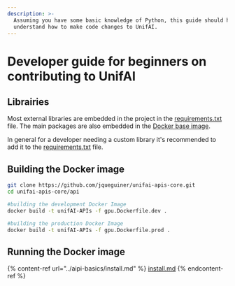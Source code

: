```yaml
---
description: >-
  Assuming you have some basic knowledge of Python, this guide should help you
  understand how to make code changes to UnifAI.
---
```


# Developer guide for beginners on contributing to UnifAI

## Librairies

Most external libraries are embedded in the project in the [requirements.txt](https://github.com/jqueguiner/unifai-apis-core/blob/main/api/requirements.txt) file. The main packages are also embedded in the [Docker base image](https://github.com/jqueguiner/unifai-apis-core/blob/main/api/gpu.Dockerfile.full).

In general for a developer needing a custom library it's recommended to add it to the [requirements.txt](https://github.com/jqueguiner/unifai-apis-core/blob/main/api/requirements.txt) file.

## Building the Docker image

```bash
git clone https://github.com/jqueguiner/unifai-apis-core.git
cd unifai-apis-core/api

#building the development Docker Image
docker build -t unifAI-APIs -f gpu.Dockerfile.dev .

#building the production Docker Image
docker build -t unifAI-APIs -f gpu.Dockerfile.prod .
```

## Running the Docker image

{% content-ref url="../aipi-basics/install.md" %}
[install.md](../aipi-basics/install.md)
{% endcontent-ref %}

 
